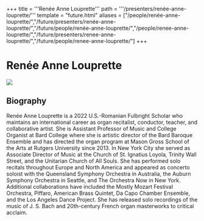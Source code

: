 +++
title = '''Renée Anne Louprette'''
path = '''/presenters/renée-anne-louprette/'''
template = "future.html"
aliases = ["/people/renée-anne-louprette/","/future/presenters/renée-anne-louprette/","/future/people/renée-anne-louprette/","/people/renee-anne-louprette/","/future/presenters/renee-anne-louprette/","/future/people/renee-anne-louprette/"]
+++

<h1>Renée Anne Louprette</h1>

<img class="speaker-photo" src="https://custom.cvent.com/C3A4539B19F74ABCB6FCE437F6BC0A74/files/event/910aaf2914d44586a56fbd0b3b2c31c0/8d170221d23944a098f81994995edce5.jpg">
<h2>Biography</h2>
<p>Renée Anne Louprette is a 2022 U.S.-Romanian Fulbright Scholar who maintains an international career as organ recitalist, conductor, teacher, and collaborative artist. She is Assistant Professor of Music and College Organist at Bard College where she is artistic director of the Bard Baroque Ensemble and has directed the organ program at Mason Gross School of the Arts at Rutgers University since 2013. In New York City she served as Associate Director of Music at the Church of St. Ignatius Loyola, Trinity Wall Street, and the Unitarian Church of All Souls. She has performed solo recitals throughout Europe and North America and appeared as concerto soloist with the Queensland Symphony Orchestra in Australia, the Auburn Symphony Orchestra in Seattle, and The Orchestra Now in New York. Additional collaborations have included the Mostly Mozart Festival Orchestra, Piffaro, American Brass Quintet, Da Capo Chamber Ensemble, and the Los Angeles Dance Project. She has released solo recordings of the music of J. S. Bach and 20th-century French organ masterworks to critical acclaim.</p>

